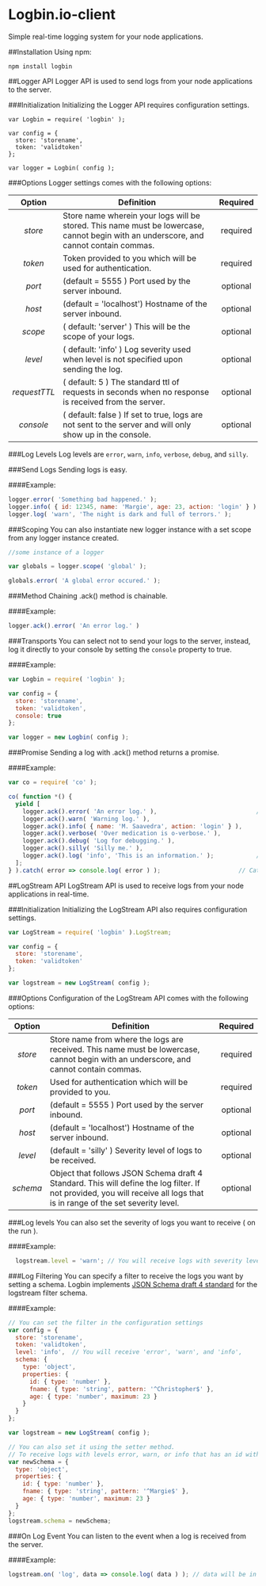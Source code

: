 # Logbin.io-client
Simple real-time logging system for your node applications.

##Installation
Using npm:

    npm install logbin

##Logger API
Logger API is used to send logs from your node applications to the server.

###Initialization
Initializing the Logger API requires configuration settings.

```javascriptl
var Logbin = require( 'logbin' );

var config = {
  store: 'storename',
  token: 'validtoken'
};

var logger = Logbin( config );
```

###Options
Logger settings comes with the following options:

| Option | Definition | Required |
|:------:| ---------- |:--------:|
| *store* | Store name wherein your logs will be stored. This name must be lowercase, cannot begin with an underscore, and cannot contain commas. | required |
| *token* | Token provided to you which will be used for authentication. | required |
| *port* | (default = 5555 ) Port used by the server inbound. | optional |
| *host* | (default = 'localhost') Hostname of the server inbound. | optional |
| *scope* | ( default: 'server' ) This will be the scope of your logs. | optional |
| *level* | ( default: 'info' ) Log severity used when level is not specified upon sending the log. | optional |
| *requestTTL* | ( default: 5 ) The standard ttl of requests in seconds when no response is received from the server. | optional |
| *console* | ( default: false ) If set to true, logs are not sent to the server and will only show up in the console. | optional |

###Log Levels
Log levels are `error`, `warn`, `info`, `verbose`, `debug`, and `silly`.

###Send Logs
Sending logs is easy.

####Example:
```javascript
logger.error( 'Something bad happened.' );
logger.info( { id: 12345, name: 'Margie', age: 23, action: 'login' } );
logger.log( 'warn', 'The night is dark and full of terrors.' );
```

###Scoping
You can also instantiate new logger instance with a set scope from any logger instance created.

```javascript
//some instance of a logger

var globals = logger.scope( 'global' );

globals.error( 'A global error occured.' );
```
###Method Chaining
.ack() method is chainable.

####Example:

```javascript
logger.ack().error( 'An error log.' )
```

###Transports
You can select not to send your logs to the server, instead, log it directly
to your console by setting the `console` property to true.

####Example:

```javascript
var Logbin = require( 'logbin' );

var config = {
  store: 'storename',
  token: 'validtoken',
  console: true
};

var logger = new Logbin( config );
```

###Promise
Sending a log with .ack() method returns a promise.

####Example:

```javascript
var co = require( 'co' );

co( function *() {
  yield [
    logger.ack().error( 'An error log.' ),                            // Send a log categorized by levels
    logger.ack().warn( 'Warning log.' ),
    logger.ack().info( { name: 'M. Saavedra', action: 'login' } ),     // You can also send an object
    logger.ack().verbose( 'Over medication is o-verbose.' ),
    logger.ack().debug( 'Log for debugging.' ),
    logger.ack().silly( 'Silly me.' ),
    logger.ack().log( 'info', 'This is an information.' );            // Or you can specify the level instead
  ];
} ).catch( error => console.log( error ) );                      // Catch reason of rejection
```

##LogStream API
LogStream API is used to receive logs from your node applications in real-time.

###Initialization
Initializing the LogStream API also requires configuration settings.

```javascript
var LogStream = require( 'logbin' ).LogStream;

var config = {
  store: 'storename',
  token: 'validtoken'
};

var logstream = new LogStream( config );
```

###Options
Configuration of the LogStream API comes with the following options:

| Option | Definition | Required |
|:------:| ---------- |:--------:|
| *store* | Store name from where the logs are received. This name must be lowercase, cannot begin with an underscore, and cannot contain commas. | required |
| *token* | Used for authentication which will be provided to you. | required |
| *port* | (default = 5555 ) Port used by the server inbound. | optional |
| *host* | (default = 'localhost') Hostname of the server inbound. | optional |
| *level* | (default = 'silly' ) Severity level of logs to be received. | optional |
| *schema* | Object that follows JSON Schema draft 4 Standard. This will define the log filter. If not provided, you will receive all logs that is in range of the set severity level. | optional |

###Log levels
You can also set the severity of logs you want to receive ( on the run ).

####Example:

```javascript
  logstream.level = 'warn'; // You will receive logs with severity levels 'error' and 'warn'.
```

###Log Filtering
You can specify a filter to receive the logs you want by setting a schema. Logbin implements [JSON Schema draft 4 standard](http://json-schema.org/) for the logstream filter schema.

####Example:

```javascript
// You can set the filter in the configuration settings
var config = {
  store: 'storename',
  token: 'validtoken',
  level: 'info',  // You will receive 'error', 'warn', and 'info',
  schema: {
    type: 'object',
    properties: {
      id: { type: 'number' },
      fname: { type: 'string', pattern: '^Christopher$' },
      age: { type: 'number', maximum: 23 }
    }
  }
};

var logstream = new LogStream( config );

// You can also set it using the setter method.
// To receive logs with levels error, warn, or info that has an id with 'number' type, fname with value 'Margie', and age <= 23.
var newSchema = {
  type: 'object',
  properties: {
    id: { type: 'number' },
    fname: { type: 'string', pattern: '^Margie$' },
    age: { type: 'number', maximum: 23 }
  }
};
logstream.schema = newSchema;
```

###On Log Event
You can listen to the event when a log is received from the server.

####Example:

```javascript
logstream.on( 'log', data => console.log( data ) ); // data will be in object form for easier manipulation
```
